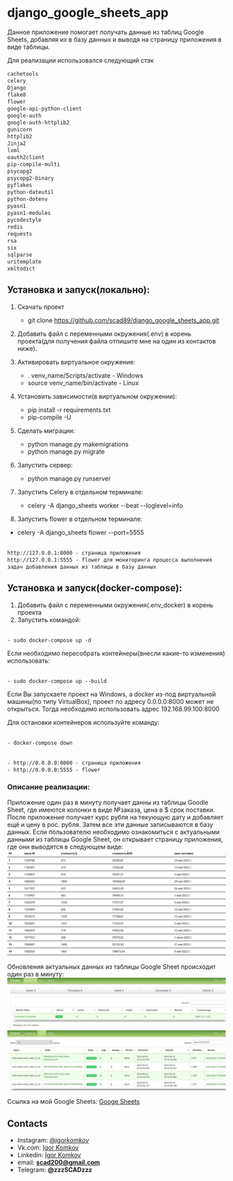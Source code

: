 # django_google_sheets_app

Данное приложение помогает получать данные из таблиц Google Sheets, добавляя их в базу данных и выводя на страницу приложения в виде таблицы.

Для реализации использовался следующий стэк

```
cachetools
celery
Django
flake8
flower
google-api-python-client
google-auth
google-auth-httplib2
gunicorn
httplib2
Jinja2
lxml
oauth2client
pip-compile-multi
psycopg2
psycopg2-binary
pyflakes
python-dateutil
python-dotenv
pyasn1
pyasn1-modules
pycodestyle
redis
requests
rsa
six
sqlparse
uritemplate
xmltodict
```

## Установка и запуск(локально):

1. Скачать проект

   - git clone https://github.com/scad89/django_google_sheets_app.git

2. Добавить файл с переменными окружения(.env) в корень проекта(для получения файла отпишите мне на один из контактов ниже).

3. Активировать виртуальное окружение:

   - . venv_name/Scripts/activate - Windows
   - source venv_name/bin/activate - Linux

4. Установить зависимости(в виртуальном окружении):

   - pip install -r requirements.txt
   - pip-compile -U

5. Сделать миграции:

   - python manage.py makemigrations
   - python manage.py migrate

6. Запустить сервер:

   - python manage.py runserver

7. Запустить Celery в отдельном терминале:

   - celery -A django_sheets worker --beat --loglevel=info

8. Запустить flower в отдельном терминале:

- celery -A django_sheets flower --port=5555

```

http://127.0.0.1:8000 - страница приложения
http://127.0.0.1:5555 - flower для мониторинга процесса выполнения задач добавления данных из таблицы в базу данных

```

## Установка и запуск(docker-compose):

1. Добавить файл с переменными окружения(.env_docker) в корень проекта
2. Запустить командой:

```

- sudo docker-compose up -d

```

Если необходимо пересобрать контейнеры(внесли какие-то изменения) использовать:

```

- sudo docker-compose up --build

```

Если Вы запускаете проект на Windows, а docker из-под виртуальной машины(по типу VirtualBox), проект
по адресу 0.0.0.0:8000 может не открыться. Тогда необходимо использовать адрес 192.168.99.100:8000

Для остановки контейнеров используйте команду:

```

- docker-compose down

```

```

- http://0.0.0.0:8000 - страница приложения
- http://0.0.0.0:5555 - flower

```

### Описание реализации:

Приложение один раз в минуту получает данны из таблицы Goodle Sheet, где имеются колонки в виде №заказа, цена в $ срок поставки.
После приложение получает курс рубля на текующую дату и добавляет ещё и цену в рос. рубля. Затем все эти данные записываются в базу данных.
Если пользователю необходимо ознакомиться с актуальными данными из таблицы Google Sheet, он открывает страницу приложения, где они выводятся в следующем виде:
![](https://github.com/scad89/django_google_sheets_app/blob/main/image/browser.jpg)

Обновления актуальных данных из таблицы Google Sheet происходит один раз в минуту:
![](https://github.com/scad89/django_google_sheets_app/blob/main/image/flower_count.jpg)
![](https://github.com/scad89/django_google_sheets_app/blob/main/image/flower.jpg)

Ссылка на мой Google Sheets:
[Googe Sheets](https://docs.google.com/spreadsheets/d/1LrFj3Q8E_rcNCI3hGAA7qXm31mNQO8tJli7ThE8SuNg/edit#gid=0)

## Contacts

- Instagram: [@igor*komkov*](https://www.instagram.com/igor_komkov_/)
- Vk.com: [Igor Komkov](https://vk.com/zzzscadzzz)
- Linkedin: [Igor Komkov](https://www.linkedin.com/in/igor-komkov/)
- email: **scad200@gmail.com**
- Telegram: **@zzzSCADzzz**
